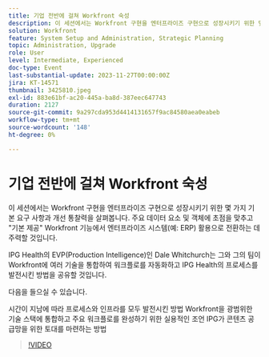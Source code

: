 ```yaml
---
title: 기업 전반에 걸쳐 Workfront 숙성
description: 이 세션에서는 Workfront 구현을 엔터프라이즈 구현으로 성장시키기 위한 몇 가지 기본 요구 사항과 개선 통찰력을 살펴봅니다.
solution: Workfront
feature: System Setup and Administration, Strategic Planning
topic: Administration, Upgrade
role: User
level: Intermediate, Experienced
doc-type: Event
last-substantial-update: 2023-11-27T00:00:00Z
jira: KT-14571
thumbnail: 3425810.jpeg
exl-id: 883e61bf-ac20-445a-ba8d-387eec647743
duration: 2127
source-git-commit: 9a297cda953d4414131657f9ac84580aea0eabeb
workflow-type: tm+mt
source-wordcount: '148'
ht-degree: 0%

---
```


# 기업 전반에 걸쳐 Workfront 숙성

이 세션에서는 Workfront 구현을 엔터프라이즈 구현으로 성장시키기 위한 몇 가지 기본 요구 사항과 개선 통찰력을 살펴봅니다. 주요 데이터 요소 및 객체에 초점을 맞추고 &quot;기본 제공&quot; Workfront 기능에서 엔터프라이즈 시스템(예: ERP) 활용으로 전환하는 데 주력할 것입니다.

IPG Health의 EVP(Production Intelligence)인 Dale Whitchurch는 그와 그의 팀이 Workfront에 여러 기술을 통합하여 워크플로를 자동화하고 IPG Health의 프로세스를 발전시킨 방법을 공유할 것입니다.

다음을 들으실 수 있습니다.

시간이 지남에 따라 프로세스와 인프라를 모두 발전시킨 방법 Workfront을 광범위한 기술 스택에 통합하고 주요 워크플로를 완성하기 위한 실용적인 조언 IPG가 콘텐츠 공급망을 위한 토대를 마련하는 방법

>[!VIDEO](https://video.tv.adobe.com/v/3425810/?learn=on)
